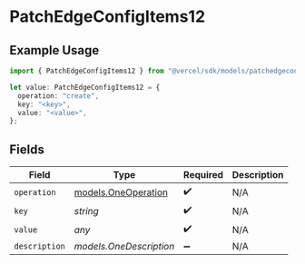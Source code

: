 # PatchEdgeConfigItems12

## Example Usage

```typescript
import { PatchEdgeConfigItems12 } from "@vercel/sdk/models/patchedgeconfigitemsop.js";

let value: PatchEdgeConfigItems12 = {
  operation: "create",
  key: "<key>",
  value: "<value>",
};
```

## Fields

| Field                                            | Type                                             | Required                                         | Description                                      |
| ------------------------------------------------ | ------------------------------------------------ | ------------------------------------------------ | ------------------------------------------------ |
| `operation`                                      | [models.OneOperation](../models/oneoperation.md) | :heavy_check_mark:                               | N/A                                              |
| `key`                                            | *string*                                         | :heavy_check_mark:                               | N/A                                              |
| `value`                                          | *any*                                            | :heavy_check_mark:                               | N/A                                              |
| `description`                                    | *models.OneDescription*                          | :heavy_minus_sign:                               | N/A                                              |